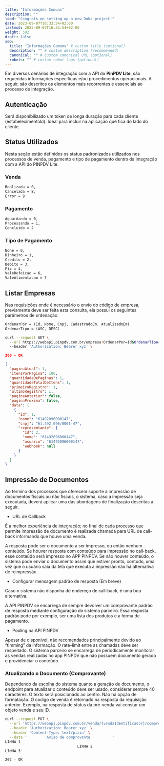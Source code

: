 ```yaml
---
title: "Informações Comuns"
description: ""
lead: "Congrats on setting up a new Doks project!"
date: 2023-09-07T16:33:54+02:00
lastmod: 2023-09-07T16:33:54+02:00
weight: 502
draft: false
seo:
  title: "Informações Comuns" # custom title (optional)
  description: "" # custom description (recommended)
  canonical: "" # custom canonical URL (optional)
  robots: "" # custom robot tags (optional)
---
```


Em diversos cenários de integração com a API do **PinPDV Lite**, são requeridas informações específicas e/ou procedimentos operacionais.
A seguir, são descritos os elementos mais recorrentes e essenciais ao processo de integração.

## Autenticação

Será disponibilizado um token de longa duração para cada cliente (estabelecimentoId). Ideal para incluir na aplicação que fica do lado do cliente.

## Status Utilizados
Nesta seção estão definidos os status padronizados utilizados nos processos de venda, pagamento e tipo de pagamento dentro da integração com a API do PINPDV Lite.

### Venda

```txt
Realizada = 0,
Cancelada = 8,
Error = 9
```

### Pagamento

```txt
Aguardando = 0,
Processando = 1,
Concluido = 2
```

### Tipo de Pagamento

```txt
None = 0,
Dinheiro = 1,
Credito = 2,
Debito = 3,
Pix = 4,
ValeRefeicao = 6,
ValeAlimentacao = 7
```

## Listar Empresas

Nas requisições onde é necessário o envio do código de empresa, previamente deve ser feita esta consulta, ela possui os seguintes parâmetros de ordenação:

```txt {title="Parâmetros de Ordenação"}
OrdenarPor = (Id, Nome, Cnpj, CadastradoEm, AtualizadoEm)
OrdenarTipo = (ASC, DESC)
```

```bash {title="Requisição p/ Listar empresas"}
curl --request GET \
  --url https://webapi.pinpdv.com.br/empresa?OrdenarPor=Id&OrdenarTipo=DESC \
  --header 'Authorization: Bearer xyz' \
```

```json {title="Exemplo de Resposta"}
200 - OK

{
  "paginaAtual": 1,
  "itensPorPagina": 100,
  "quantidadeDePaginas": 1,
  "quantidadeTotalDeItens": 1,
  "primeiroRegistro": 1,
  "ultimoRegistro": 1,
  "paginaAnterior": false,
  "paginaProxima": false,
  "data": [
    {
      "id": 1,
      "nome": "61492096000147",
      "cnpj": "61.492.096/0001-47",
      "representante": {
        "id": 2,
        "nome": "61492096000147",
        "usuario": "61492096000147",
        "webhook": null
      }
    }
  ]
}
```

## Impressão de Documentos

Ao término dos processos que oferecem suporte à impressão de documentos fiscais ou não fiscais, o sistema, caso a impressão seja executada, deverá aplicar uma das abordagens de finalização descritas a seguir.

- URL de Callback

É a melhor experiência de integração; no final de cada processo que permite impressão de documento é realizada chamada para URL de call-back informando que houve uma venda.

A resposta pode ser o documento a ser impresso, ou então nenhum conteúdo. Se houver resposta com conteúdo para impressão no call-back, esse conteúdo será impresso no APP PINPDV. Se não houver conteúdo, o sistema pode enviar o documento assim que estiver pronto, contudo, uma vez que o usuário saia da tela que executa a impressão não há alternativa de reimpressão.

 - Configurar mensagem padrão de resposta (Em breve)

Caso o sistema não disponha de endereço de call-back, é uma boa alternativa.

A API PINPDV se encarrega de sempre devolver um comprovante padrão de resposta mediante configuração do sistema parceiro. Essa resposta padrão pode por exemplo, ser uma lista dos produtos e a forma de pagamento.

- Pooling na API PINPDV

Apesar de disponível, não recomendados principalmente devido ao “timming” da informação. O rate-limit entre as chamadas deve ser respeitado. O sistema parceiro se encarrega de periodicamente monitorar as vendas realizadas no app PINPDV que não possuem documento gerado e providenciar o conteúdo.

### Atualizando o Documento (Comprovante)

Dependendo da escolha do sistema quanto a geração de documento, o endpoint para atualizar o conteúdo deve ser usado, considerar sempre 40 caracteres. O texto será posicionado ao centro. Não há opção de formatação. O codigo de venda é retornado na resposta da requisição anterior. Exemplo, na resposta de status da pré-venda vai constar um objeto venda e seu ID.

```bash {title="Atualização de Documento"}
curl --request PUT \
  --url 'https://webapi.pinpdv.com.br/venda/{vendaIdentificador}/comprovante' \
  --header 'Authorization: Bearer xyz' \
  --header 'Content-Type: text/plain' \
  --data '         Aviso de comprovante          '
LINHA 1
                                 LINHA 2
LINHA 3'
```

```txt {title="Resposta da Requisição"}
202 - OK
```
